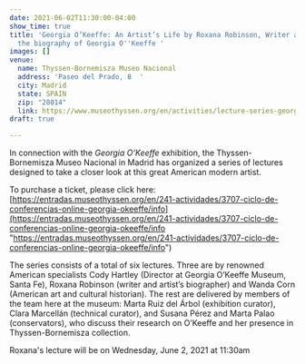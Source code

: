 ```yaml
---
date: 2021-06-02T11:30:00-04:00
show_time: true
title: 'Georgia O’Keeffe: An Artist’s Life by Roxana Robinson, Writer and author of
  the biography of Georgia O''Keeffe '
images: []
venue:
  name: Thyssen-Bornemisza Museo Nacional
  address: 'Paseo del Prado, 8  '
  city: Madrid
  state: SPAIN
  zip: "28014"
  link: https://www.museothyssen.org/en/activities/lecture-series-georgia-okeeffe
draft: true

---
```

In connection with the _Georgia O’Keeffe_ exhibition, the Thyssen-Bornemisza Museo Nacional in Madrid has organized a series of lectures designed to take a closer look at this great American modern artist.

To purchase a ticket, please click here: [https://entradas.museothyssen.org/en/241-actividades/3707-ciclo-de-conferencias-online-georgia-okeeffe/info](https://entradas.museothyssen.org/en/241-actividades/3707-ciclo-de-conferencias-online-georgia-okeeffe/info "https://entradas.museothyssen.org/en/241-actividades/3707-ciclo-de-conferencias-online-georgia-okeeffe/info")

The series consists of a total of six lectures. Three are by renowned American specialists Cody Hartley (Director at Georgia O’Keeffe Museum, Santa Fe), Roxana Robinson (writer and artist’s biographer) and Wanda Corn (American art and cultural historian). The rest are delivered by members of the team here at the museum: Marta Ruiz del Árbol (exhibition curator), Clara Marcellán (technical curator), and Susana Pérez and Marta Palao (conservators), who discuss their research on O’Keeffe and her presence in Thyssen-Bornemisza collection.

Roxana's lecture will be on Wednesday, June 2, 2021 at 11:30am 